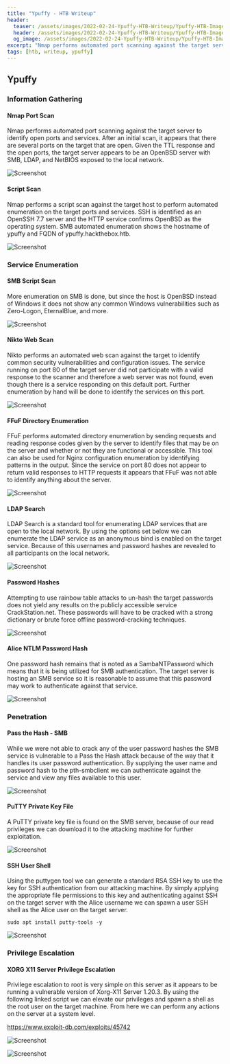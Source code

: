```yaml
---
title: "Ypuffy - HTB Writeup"
header: 
  teaser: /assets/images/2022-02-24-Ypuffy-HTB-Writeup/Ypuffy-HTB-Image.png
  header: /assets/images/2022-02-24-Ypuffy-HTB-Writeup/Ypuffy-HTB-Image.png
  og_image: /assets/images/2022-02-24-Ypuffy-HTB-Writeup/Ypuffy-HTB-Image.png
excerpt: "Nmap performs automated port scanning against the target server to identify open ports and services. After an initial scan, it appears that there are several ports on the target that are open. Given the TTL response and the open ports, the target server appears to be an OpenBSD server with SMB, LDAP, and NetBIOS exposed to the local network."
tags: [htb, writeup, ypuffy]
---
```

## Ypuffy

### Information Gathering

#### Nmap Port Scan

Nmap performs automated port scanning against the target server to identify open ports and services. After an initial scan, it appears that there are several ports on the target that are open. Given the TTL response and the open ports, the target server appears to be an OpenBSD server with SMB, LDAP, and NetBIOS exposed to the local network.

![Screenshot](/assets/images/2022-02-24-Ypuffy-HTB-Writeup/Screenshot_20220225_142542.png)

#### Script Scan

Nmap performs a script scan against the target host to perform automated enumeration on the target ports and services. SSH is identified as an OpenSSH 7.7 server and the HTTP service confirms OpenBSD as the operating system. SMB automated enumeration shows the hostname of ypuffy and FQDN of ypuffy.hackthebox.htb.

![Screenshot](/assets/images/2022-02-24-Ypuffy-HTB-Writeup/Screenshot_20220225_142601.png)

### Service Enumeration

#### SMB Script Scan

More enumeration on SMB is done, but since the host is OpenBSD instead of Windows it does not show any common Windows vulnerabilities such as Zero-Logon, EternalBlue, and more.

![Screenshot](/assets/images/2022-02-24-Ypuffy-HTB-Writeup/Screenshot_20220225_142632.png)

#### Nikto Web Scan

Nikto performs an automated web scan against the target to identify common security vulnerabilities and configuration issues. The service running on port 80 of the target server did not participate with a valid response to the scanner and therefore a web server was not found, even though there is a service responding on this default port. Further enumeration by hand will be done to identify the services on this port.

![Screenshot](/assets/images/2022-02-24-Ypuffy-HTB-Writeup/Screenshot_20220225_142428.png)

#### FFuF Directory Enumeration

FFuF performs automated directory enumeration by sending requests and reading response codes given by the server to identify files that may be on the server and whether or not they are functional or accessible. This tool can also be used for Nginx configuration enumeration by identifying patterns in the output. Since the service on port 80 does not appear to return valid responses to HTTP requests it appears that FFuF was not able to identify anything about the server.

![Screenshot](/assets/images/2022-02-24-Ypuffy-HTB-Writeup/Screenshot_20220225_142452.png)

#### LDAP Search

LDAP Search is a standard tool for enumerating LDAP services that are open to the local network. By using the options set below we can enumerate the LDAP service as an anonymous bind is enabled on the target service. Because of this usernames and password hashes are revealed to all participants on the local network.

![Screenshot](/assets/images/2022-02-24-Ypuffy-HTB-Writeup/Screenshot_20220225_142404.png)

#### Password Hashes

Attempting to use rainbow table attacks to un-hash the target passwords does not yield any results on the publicly accessible service CrackStation.net. These passwords will have to be cracked with a strong dictionary or brute force offline password-cracking techniques.

![Screenshot](/assets/images/2022-02-24-Ypuffy-HTB-Writeup/Screenshot_20220225_143000.png)

#### Alice NTLM Password Hash

One password hash remains that is noted as a SambaNTPassword which means that it is being utilized for SMB authentication. The target server is hosting an SMB service so it is reasonable to assume that this password may work to authenticate against that service.

![Screenshot](/assets/images/2022-02-24-Ypuffy-HTB-Writeup/Screenshot_20220225_143132.png)

### Penetration

#### Pass the Hash - SMB

While we were not able to crack any of the user password hashes the SMB service is vulnerable to a Pass the Hash attack because of the way that it handles its user password authentication. By supplying the user name and password hash to the pth-smbclient we can authenticate against the service and view any files available to this user.

![Screenshot](/assets/images/2022-02-24-Ypuffy-HTB-Writeup/Screenshot_20220225_143626.png)

#### PuTTY Private Key File

A PuTTY private key file is found on the SMB server, because of our read privileges we can download it to the attacking machine for further exploitation.

![Screenshot](/assets/images/2022-02-24-Ypuffy-HTB-Writeup/Screenshot_20220225_143641.png)

#### SSH User Shell

Using the puttygen tool we can generate a standard RSA SSH key to use the key for SSH authentication from our attacking machine. By simply applying the appropriate file permissions to this key and authenticating against SSH on the target server with the Alice username we can spawn a user SSH shell as the Alice user on the target server.

`sudo apt install putty-tools -y`

![Screenshot](/assets/images/2022-02-24-Ypuffy-HTB-Writeup/Screenshot_20220225_143857.png)

### Privilege Escalation

#### XORG X11 Server Privilege Escalation

Privilege escalation to root is very simple on this server as it appears to be running a vulnerable version of Xorg-X11 Server 1.20.3. By using the following linked script we can elevate our privileges and spawn a shell as the root user on the target machine. From here we can perform any actions on the server at a system level.

<https://www.exploit-db.com/exploits/45742>

![Screenshot](/assets/images/2022-02-24-Ypuffy-HTB-Writeup/Screenshot_20220225_144720.png)

![Screenshot](/assets/images/2022-02-24-Ypuffy-HTB-Writeup/Screenshot_20220225_144653.png)
